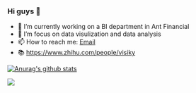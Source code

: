 ### Hi guys 👋

- 🔭 I’m currently working on a BI department in Ant Financial
- 🌱 I’m focus on data visulization and data analysis
- 📫 How to reach me: [Email](736929286@qq.com) 
- 📚 https://www.zhihu.com/people/visiky

[![Anurag's github stats](https://github-readme-stats.vercel.app/api?username=visiky&theme=dracula&hide=commits)](https://github.com/anuraghazra/github-readme-stats)

<img src="https://visitor-badge.glitch.me/badge?page_id=visiky" />
